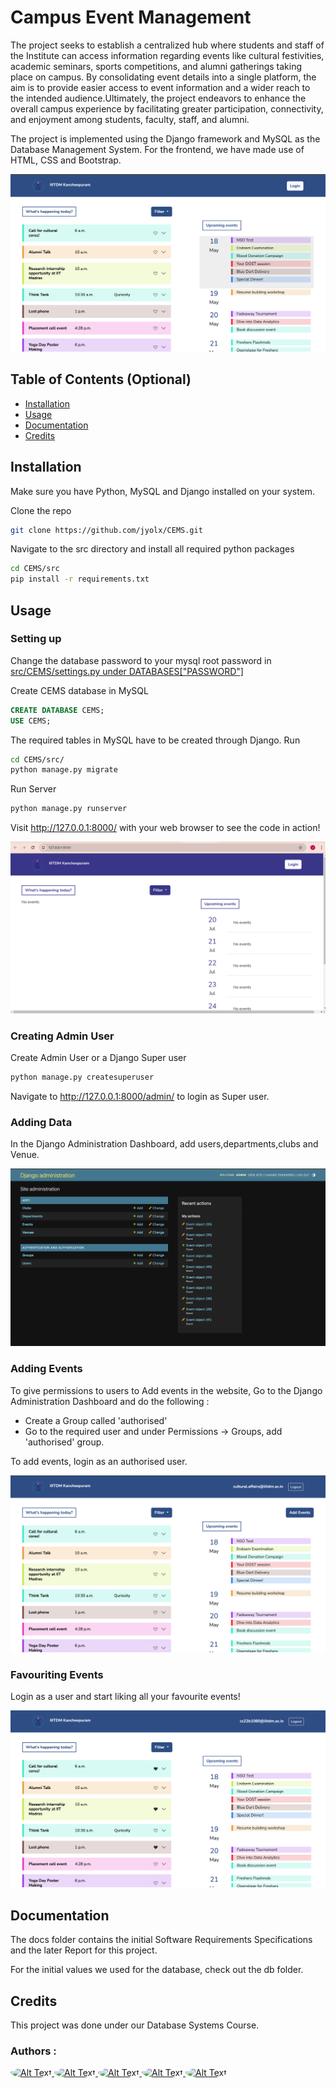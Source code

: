 # Campus Event Management

The project seeks to establish a centralized hub where students and staff of the Institute can access information regarding events like cultural festivities, academic seminars, sports competitions, and alumni gatherings taking place on campus. By consolidating event details into a single platform, the aim is to provide easier access to event information and a wider reach to the intended audience.Ultimately, the project endeavors to enhance the overall campus experience by facilitating greater participation, connectivity, and enjoyment among students, faculty, staff, and alumni.

The project is implemented using the Django framework and MySQL as the Database Management System. For the frontend, we have made use of HTML, CSS and Bootstrap.

![Website HomePage](assets/images/Homepage.png)

## Table of Contents (Optional)

- [Installation](#installation)
- [Usage](#usage)
- [Documentation](#documentation)
- [Credits](#credits)

## Installation

Make sure you have Python, MySQL and Django installed on your system.

Clone the repo
```bash
git clone https://github.com/jyolx/CEMS.git
```
Navigate to the src directory and install all required python packages
```bash
cd CEMS/src
pip install -r requirements.txt 
```

## Usage

### Setting up

Change the database password to your mysql root password in [src/CEMS/settings.py under DATABASES["PASSWORD"]](https://github.com/jyolx/CEMS/blob/ebc783440e8107abdc214d9a26667c4a77e44826/src/CEMS/settings.py#L91)

Create CEMS database in MySQL 
~~~~sql
CREATE DATABASE CEMS;
USE CEMS;
~~~~

The required tables in MySQL have to be created through Django. Run

```bash
cd CEMS/src/
python manage.py migrate
```

Run Server

```bash
python manage.py runserver
```

Visit http://127.0.0.1:8000/ with your web browser to see the code in action!

![Fresh view of Website HomePage](assets/images/website_blank.png)

### Creating Admin User

Create Admin User or a Django Super user

```bash
python manage.py createsuperuser
```

Navigate to http://127.0.0.1:8000/admin/ to login as Super user. 

### Adding Data 

In the Django Administration Dashboard, add users,departments,clubs and Venue.

![Django Administration Dashboard](assets/images/admin.png)

### Adding Events

To give permissions to users to Add events in the website, Go to the Django Administration Dashboard and do the following :
- Create a Group called 'authorised'
- Go to the required user and under Permissions -> Groups, add 'authorised' group.

To add events, login as an authorised user.

![Add Events button for authorized user](assets/images/authadd.png)

### Favouriting Events

Login as a user and start liking all your favourite events!

![Favourite Events](assets/images/favevents.png)

## Documentation

The docs folder contains the initial Software Requirements Specifications and the later Report for this project.
 
For the initial values we used for the database, check out the db folder.

## Credits

This project was done under our Database Systems Course.

### Authors : 

<a href="https://github.com/justavanee">
  <img src="https://github.com/justavanee.png" alt="Alt Text" style="border-radius: 50%; width: 60px">
</a>
<a href="https://github.com/jyolx">
  <img src="https://github.com/jyolx.png" alt="Alt Text" style="border-radius: 50%; width: 60px">
</a>
<a href="https://github.com/nimishathallapally">
  <img src="https://github.com/nimishathallapally.png" alt="Alt Text" style="border-radius: 50%; width: 60px">
</a>
<a href="https://github.com/meghahaa">
  <img src="https://github.com/meghahaa.png" alt="Alt Text" style="border-radius: 50%; width: 60px">
</a>
<a href="https://github.com/deshna2thunga0">
  <img src="https://github.com/deshna2thunga0.png" alt="Alt Text" style="border-radius: 50%; width: 60px">
</a>



